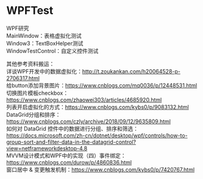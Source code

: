 # WPFTest
WPF研究<br/>
MainWindow：表格虚拟化测试<br/>
Window3：TextBoxHelper测试<br/>
WindowTestControl：自定义控件测试<br/>

其他参考资料搬运：<br/>
详谈WPF开发中的数据虚拟化：http://t.zoukankan.com/h20064528-p-2706317.html<br/>
给button添加背景图片：https://www.cnblogs.com/mq0036/p/12448531.html<br/>
切换图片模板checkbox：https://www.cnblogs.com/zhaowei303/articles/4685920.html<br/>
列表开启虚拟化的方式：https://www.cnblogs.com/kybs0/p/9083132.html<br/>
DataGrid分组和排序：https://www.cnblogs.com/czly/archive/2018/09/12/9635809.html<br/>
如何对 DataGrid 控件中的数据进行分组、排序和筛选：https://docs.microsoft.com/zh-cn/dotnet/desktop/wpf/controls/how-to-group-sort-and-filter-data-in-the-datagrid-control?view=netframeworkdesktop-4.8<br/>
MVVM设计模式和WPF中的实现（四）事件绑定：https://www.cnblogs.com/durow/p/4860836.html<br/>
窗口居中 & 变更触发机制：https://www.cnblogs.com/kybs0/p/7420767.html<br/>
